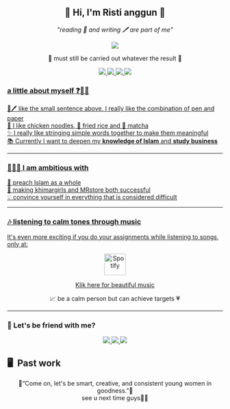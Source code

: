 <h2 align="center">🌼 Hi, I'm <b>Risti anggun</b> 🌼</h2>
<p align="center"><em>"reading 📖 and writing 🖊 are part of me"</em></p>
<p align="center"><img src="https://media.tenor.com/QpTLQALtdskAAAAj/hii-wave.gif" /></p>
<p align="center">
💫 must still be carried out whatever the result 💫
</p>
<p align="center">
   <a href="https://www.canva.com/_?_t=ZS-90iG4fiMJS3&_r=1" target="_blank"><img src="https://img.shields.io/badge/Canva-808080?style=for-the-badge&logo=Canva&logoColor=white"/>
      <a href="https://www.capcut.com/_?_t=ZS-90iG4fiMJS3&_r=1" target="_blank"><img src="https://img.shields.io/badge/Capcut-808080?style=for-the-badge&logo=Capcut&logoColor=white"/>
         <a href="https://en.wikipedia.org/wiki/Notepad_(Windows)_?_t=ZS-90iG4fiMJS3&_r=1" target="_blank"><img src="https://img.shields.io/badge/Notepad-808080?style=for-the-badge&logo=Notepad&logoColor=white"/>
 <a href="https://picsart.com/_?_t=ZS-90iG4fiMJS3&_r=1" target="_blank"><img src="https://img.shields.io/badge/Picsart-808080?style=for-the-badge&logo=Picsart&logoColor=white"/>
</p>

### a little about myself ❓👋🏻
📖🖊 like the small sentence above, I really like the combination of pen and paper<br>
🍜 I like chicken noodles, 🍚 fried rice and 🍵 matcha<br>
✨ I really like stringing simple words together to make them meaningful<br>
📚 Currently I want to deepen my <b>knowledge of Islam</b> and <b>study business</b><br>

---

### 🙆🏻‍♀ I am ambitious with
🕋 preach Islam as a whole<br>
📂 making khimargirls and MRstore both successful<br>
💡 convince yourself in everything that is considered difficult<br>

---

### 🎶 listening to calm tones through music
It's even more exciting if you do your assignments while listening to songs, only at: <p>
<p align="center">
<img src="https://upload.wikimedia.org/wikipedia/commons/1/19/Spotify_logo_without_text.svg" width="50" alt="Spotify"><p>
  <p align="center">
  <a href="https://open.spotify.com/track/3n3Ppam7vgaVa1iaRUc9Lp">Klik here for beautiful music</a>
</p>
</p>

<p align="center">
  📈 be a calm person but can achieve targets 💗
</p>

---
### 🌼 Let's be friend with me?
<p align="center">
  <a href="https://www.tiktok.com/@ristianggun_?_t=ZS-90iG4fiMJS3&_r=1" target="_blank"><img src="https://img.shields.io/badge/Tiktok-808080?style=for-the-badge&logo=Tiktok&logoColor=white"/>
  </a>
  <a href="https://www.instagram.com/frschldtyy?igsh=aWhkcXFkeW1kaDAz?igsh=N3FiYmdraWJiMTR6" target="_blank"><img src="https://img.shields.io/badge/Instagram-808080?style=for-the-badge&logo=instagram&logoColor=white"/>
  </a>
  <a href="https://wa.link/8jgig8" target="_blank"><img src="https://img.shields.io/badge/Whatshapp-808080?style=for-the-badge&logo=Whatshapp&logoColor=white"/>
</a>
</p>

## 🖥 &nbsp;Past work

<p align="center">
🌼“Come on, let's be smart, creative, and consistent young women in goodness.”🌼<br>
  see u next time guys🙌🏻
</p>
